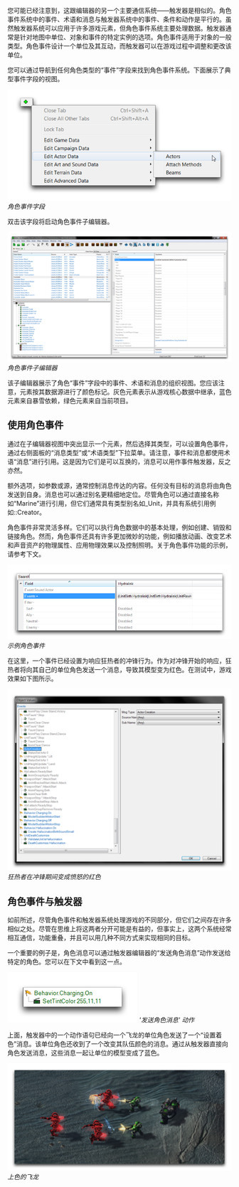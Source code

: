 您可能已经注意到，这跟编辑器的另一个主要通信系统——触发器是相似的。角色事件系统中的事件、术语和消息与触发器系统中的事件、条件和动作是平行的。虽然触发器系统可以应用于许多游戏元素，但角色事件系统主要处理数据。触发器通常是针对地图中单位、对象和事件的特定实例的选项。角色事件适用于对象的一般类型。角色事件设计一个单位及其互动，而触发器可以在游戏过程中调整和更改该单位。

您可以通过导航到任何角色类型的“事件”字段来找到角色事件系统。下面展示了典型事件字段的视图。

[![Actor Events Field](./resources/060_Actors6.png)](./resources/060_Actors6.png)
*角色事件字段*

双击该字段将启动角色事件子编辑器。

[![Actor Events Subeditor](./resources/060_Actors7.png)](./resources/060_Actors7.png)
*角色事件子编辑器*

该子编辑器展示了角色“事件”字段中的事件、术语和消息的组织视图。您应该注意，元素按其数据源进行了颜色标记。灰色元素表示从游戏核心数据中继承，蓝色元素来自暴雪依赖，绿色元素来自当前项目。

## 使用角色事件

通过在子编辑器视图中突出显示一个元素，然后选择其类型，可以设置角色事件，通过右侧面板的“消息类型”或“术语类型”下拉菜单。请注意，事件和消息都使用术语“消息”进行引用。这是因为它们是可以互换的，消息可以用作事件触发器，反之亦然。

额外选项，如参数或源，通常控制消息传达的内容。任何没有目标的消息将由角色发送到自身。消息也可以通过别名更精细地定位。尽管角色可以通过直接名称如“Marine”进行引用，但它们通常具有类型别名如\_Unit，并具有系统引用例如::Creator。

角色事件非常灵活多样。它们可以执行角色数据中的基本处理，例如创建、销毁和链接角色。然而，角色事件还具有许多更加微妙的功能，例如播放动画、改变艺术和声音资产的物理属性、应用物理效果以及控制照明。关于角色事件功能的示例，请参考下文。

[![示例角色事件](./resources/060_Actors8.png)](./resources/060_Actors8.png)
*示例角色事件*

在这里，一个事件已经设置为响应狂热者的冲锋行为。作为对冲锋开始的响应，狂热者将向其自己的单位角色发送一个消息，导致其模型变为红色。在测试中，游戏效果如下图所示。

![](./resources/060_Actors9.png)
*狂热者在冲锋期间变成愤怒的红色*

## 角色事件与触发器

如前所述，尽管角色事件和触发器系统处理游戏的不同部分，但它们之间存在许多相似之处。尽管在思维上将这两者分开可能是有益的，但事实上，这两个系统经常相互通信，功能重叠，并且可以用几种不同方式来实现相同的目标。

一个重要的例子是，角色消息可以通过触发器编辑器的“发送角色消息”动作发送给特定的角色。您可以在下文中看到这一点。

!['发送角色消息' 动作](./resources/060_Actors10.png)
*'发送角色消息' 动作*

上面，触发器中的一个动作语句已经向一个飞龙的单位角色发送了一个“设置着色”消息。该单位角色还收到了一个改变其队伍颜色的消息。通过从触发器直接向角色发送消息，这些消息一起让单位的模型变成了蓝色。

[![上色的飞龙](./resources/060_Actors11.png)](./resources/060_Actors11.png)
*上色的飞龙*
